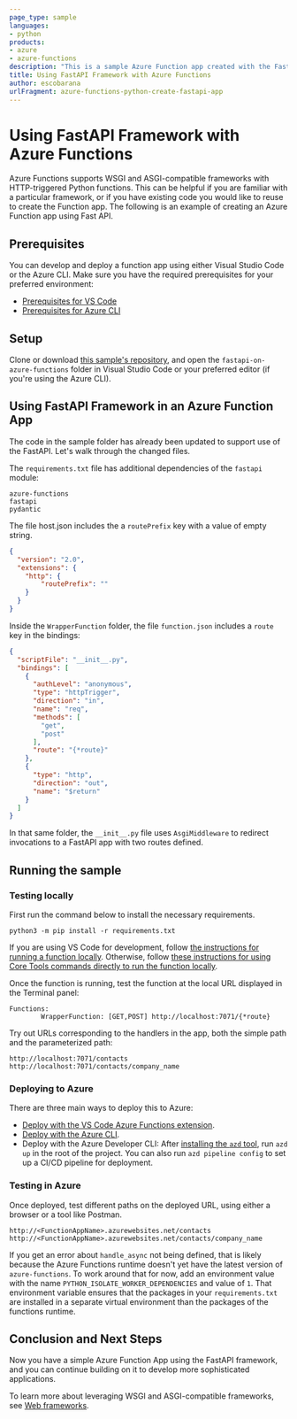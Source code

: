 ```yaml
---
page_type: sample
languages:
- python
products:
- azure
- azure-functions
description: "This is a sample Azure Function app created with the FastAPI framework."
title: Using FastAPI Framework with Azure Functions
author: escobarana
urlFragment: azure-functions-python-create-fastapi-app
---
```


# Using FastAPI Framework with Azure Functions

Azure Functions supports WSGI and ASGI-compatible frameworks with HTTP-triggered Python functions. This can be helpful if you are familiar with a particular framework, or if you have existing code you would like to reuse to create the Function app. The following is an example of creating an Azure Function app using Fast API.

## Prerequisites

You can develop and deploy a function app using either Visual Studio Code or the Azure CLI. Make sure you have the required prerequisites for your preferred environment:

* [Prerequisites for VS Code](https://docs.microsoft.com/azure/azure-functions/create-first-function-vs-code-python#configure-your-environment)
* [Prerequisites for Azure CLI](https://docs.microsoft.com/azure/azure-functions/create-first-function-cli-python#configure-your-local-environment)

## Setup

Clone or download [this sample's repository](https://github.com/escobarana/fastapi-on-azure-functions/), and open the `fastapi-on-azure-functions` folder in Visual Studio Code or your preferred editor (if you're using the Azure CLI).

## Using FastAPI Framework in an Azure Function App

The code in the sample folder has already been updated to support use of the FastAPI. Let's walk through the changed files.

The `requirements.txt` file has additional dependencies of the `fastapi` module:

```
azure-functions
fastapi
pydantic
```


The file host.json includes the a `routePrefix` key with a value of empty string.

```json
{
  "version": "2.0",
  "extensions": {
    "http": {
        "routePrefix": ""
    }
  }
}
```


Inside the `WrapperFunction` folder, the file `function.json` includes a `route` key in the bindings:

```json
{
  "scriptFile": "__init__.py",
  "bindings": [
    {
      "authLevel": "anonymous",
      "type": "httpTrigger",
      "direction": "in",
      "name": "req",
      "methods": [
        "get",
        "post"
      ],
      "route": "{*route}"
    },
    {
      "type": "http",
      "direction": "out",
      "name": "$return"
    }
  ]
}
```

In that same folder, the `__init__.py` file uses `AsgiMiddleware` to redirect invocations to a FastAPI app with two routes defined.

## Running the sample

### Testing locally

First run the command below to install the necessary requirements.

```log
python3 -m pip install -r requirements.txt
```

If you are using VS Code for development, follow [the instructions for running a function locally](https://docs.microsoft.com/azure/azure-functions/create-first-function-vs-code-python#run-the-function-locally). Otherwise, follow [these instructions for using Core Tools commands directly to run the function locally](https://docs.microsoft.com/azure/azure-functions/functions-run-local?tabs=v4%2Cwindows%2Cpython%2Cportal%2Cbash#start).

Once the function is running, test the function at the local URL displayed in the Terminal panel:

```log
Functions:
        WrapperFunction: [GET,POST] http://localhost:7071/{*route}
```

Try out URLs corresponding to the handlers in the app, both the simple path and the parameterized path:

```
http://localhost:7071/contacts
http://localhost:7071/contacts/company_name
```

### Deploying to Azure

There are three main ways to deploy this to Azure:

* [Deploy with the VS Code Azure Functions extension](https://docs.microsoft.com/en-us/azure/azure-functions/create-first-function-vs-code-python#publish-the-project-to-azure). 
* [Deploy with the Azure CLI](https://docs.microsoft.com/en-us/azure/azure-functions/create-first-function-cli-python?tabs=azure-cli%2Cbash%2Cbrowser#create-supporting-azure-resources-for-your-function).
* Deploy with the Azure Developer CLI: After [installing the `azd` tool](https://learn.microsoft.com/en-us/azure/developer/azure-developer-cli/install-azd?tabs=localinstall%2Cwindows%2Cbrew), run `azd up` in the root of the project. You can also run `azd pipeline config` to set up a CI/CD pipeline for deployment.

### Testing in Azure

Once deployed, test different paths on the deployed URL, using either a browser or a tool like Postman.

```
http://<FunctionAppName>.azurewebsites.net/contacts
http://<FunctionAppName>.azurewebsites.net/contacts/company_name
```

If you get an error about `handle_async` not being defined, that is likely because the Azure Functions runtime doesn't yet have the latest version of `azure-functions`.
To work around that for now, add an environment value with the name `PYTHON_ISOLATE_WORKER_DEPENDENCIES` and value of `1`.
That environment variable ensures that the packages in your `requirements.txt` are installed in a separate virtual environment than the packages of the functions runtime.

## Conclusion and Next Steps

Now you have a simple Azure Function App using the FastAPI framework, and you can continue building on it to develop more sophisticated applications.

To learn more about leveraging WSGI and ASGI-compatible frameworks, see [Web frameworks](https://docs.microsoft.com/azure/azure-functions/functions-reference-python?tabs=asgi%2Cazurecli-linux%2Capplication-level#web-frameworks).

